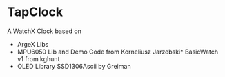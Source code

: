 # TapClock
A WatchX Clock based on 
* ArgeX Libs
* MPU6050 Lib and Demo Code from Korneliusz Jarzebski* BasicWatch v1 from kghunt
* OLED Library SSD1306Ascii by Greiman
